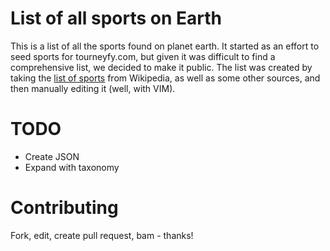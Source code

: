 # List of all sports on Earth
This is a list of all the sports found on planet earth. It started as an effort to seed sports for tourneyfy.com, but given it was difficult to find a comprehensive list, we decided to make it public. The list was created by taking the [list of sports](https://en.wikipedia.org/wiki/List_of_sports) from Wikipedia, as well as some other sources, and then manually editing it (well, with VIM).

# TODO
* Create JSON
* Expand with taxonomy

# Contributing
Fork, edit, create pull request, bam - thanks!
